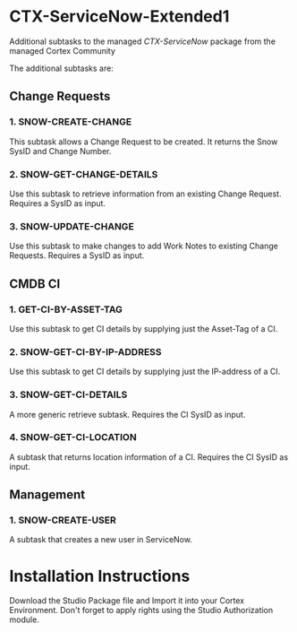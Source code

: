 # CTX-ServiceNow-Extended1
Additional subtasks to the managed *CTX-ServiceNow* package from the managed Cortex Community

The additional subtasks are:
## Change Requests
### 1. SNOW-CREATE-CHANGE
This subtask allows a Change Request to be created. It returns the Snow SysID and Change Number.
### 2. SNOW-GET-CHANGE-DETAILS
Use this subtask to retrieve information from an existing Change Request. Requires a SysID as input.
### 3. SNOW-UPDATE-CHANGE
Use this subtask to make changes to add Work Notes to existing Change Requests. Requires a SysID as input.
## CMDB CI
### 1. GET-CI-BY-ASSET-TAG
Use this subtask to get CI details by supplying just the Asset-Tag of a CI.
### 2. SNOW-GET-CI-BY-IP-ADDRESS
Use this subtask to get CI details by supplying just the IP-address of a CI.
### 3. SNOW-GET-CI-DETAILS
A more generic retrieve subtask. Requires the CI SysID as input.
### 4. SNOW-GET-CI-LOCATION
A subtask that returns location information of a CI. Requires the CI SysID as input.
## Management
### 1. SNOW-CREATE-USER
A subtask that creates a new user in ServiceNow.

# Installation Instructions
Download the Studio Package file and Import it into your Cortex Environment.
Don't forget to apply rights using the Studio Authorization module.

